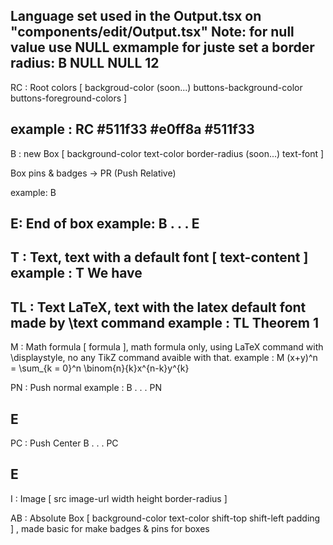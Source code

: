 Language set used in the Output.tsx on "components/edit/Output.tsx"
Note: for null value use NULL
exmample for juste set a border radius: B NULL NULL 12
---
RC : Root colors [ backgroud-color (soon...) buttons-background-color buttons-foreground-colors ]

example :
RC #511f33 #e0ff8a #511f33
---
B : new Box [ background-color text-color border-radius (soon...) text-font ]

Box pins & badges -> PR (Push Relative)

example:
B

E: End of box
example:
B
.
.
.
E
---
T : Text, text with a default font [ text-content ]
example : T We have
---
TL : Text LaTeX, text with the latex default font made by \text command
example : TL Theorem 1
---
M : Math formula [ formula ], math formula only, using LaTeX command with \displaystyle, no any TikZ command avaible with that.
example : M (x+y)^n = \sum_{k = 0}^n \binom{n}{k}x^{n-k}y^{k}

PN : Push normal
example :
B
.
.
.
PN

E
---
PC : Push Center
B
.
.
.
PC

E
---
I : Image [ src image-url width height border-radius ]

AB : Absolute Box [ background-color text-color shift-top shift-left padding ] , made basic for make badges & pins for boxes